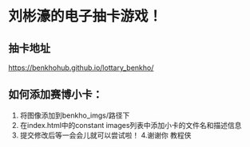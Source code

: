# 刘彬濠的电子抽卡游戏！
## 抽卡地址
<https://benkhohub.github.io/lottary_benkho/>
## 如何添加赛博小卡：
1. 将图像添加到benkho_imgs/路径下
2. 在index.html中的constant images列表中添加小卡的文件名和描述信息
3. 提交修改后等一会会儿就可以尝试啦！
4.谢谢你 教程侠
